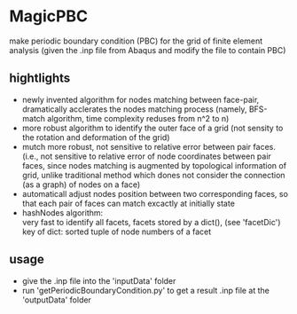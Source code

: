 # MagicPBC
make periodic boundary condition (PBC) for the grid of finite element analysis 
(given the .inp file from Abaqus and modify the file to contain PBC) 

## hightlights
+ newly invented algorithm for nodes matching between face-pair, 
    dramatically acclerates the nodes matching process
    (namely, BFS-match algorithm, time complexity reduses from n^2 to n)
+ more robust algorithm to identify the outer face of a grid
    (not sensity to the rotation and deformation of the grid)
+ mutch more robust, not sensitive to relative error between pair faces.
    (i.e., not sensitive to relative error of node coordinates between pair faces, 
    since nodes matching is augmented by topological information of grid, 
    unlike traditional method which dones not consider the connection (as a graph) of nodes on a face)
+ automaticall adjust nodes position between two corresponding faces, 
    so that each pair of faces can match excactly at initially state
+ hashNodes algorithm: <br>
    very fast to identify all facets,
    facets stored by a dict(), 
    (see 'facetDic')
    key of dict:
        sorted tuple of node numbers of a facet

## usage
+ give the .inp file into the 'inputData' folder
+ run 'getPeriodicBoundaryCondition.py' to get a result .inp file at the 'outputData' folder
